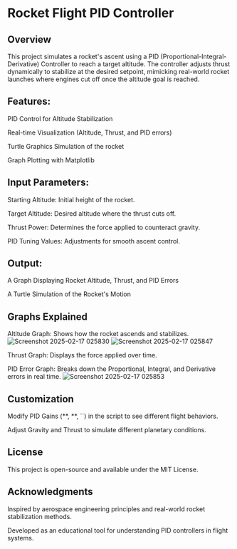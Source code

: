 # Rocket Flight PID Controller

## Overview

This project simulates a rocket's ascent using a PID (Proportional-Integral-Derivative) Controller to reach a target altitude. The controller adjusts thrust dynamically to stabilize at the desired setpoint, mimicking real-world rocket launches where engines cut off once the altitude goal is reached.

## Features:

PID Control for Altitude Stabilization

Real-time Visualization (Altitude, Thrust, and PID errors)

Turtle Graphics Simulation of the rocket

Graph Plotting with Matplotlib

## Input Parameters:

Starting Altitude: Initial height of the rocket.

Target Altitude: Desired altitude where the thrust cuts off.

Thrust Power: Determines the force applied to counteract gravity.

PID Tuning Values: Adjustments for smooth ascent control.

## Output:

A Graph Displaying Rocket Altitude, Thrust, and PID Errors

A Turtle Simulation of the Rocket's Motion

## Graphs Explained

Altitude Graph: Shows how the rocket ascends and stabilizes.
![Screenshot 2025-02-17 025830](https://github.com/user-attachments/assets/c8f1d1a7-895a-4d71-a29b-390fe6a2aec1)
![Screenshot 2025-02-17 025847](https://github.com/user-attachments/assets/c2acd4ba-3c9b-45a8-937f-275ca78684f4)

Thrust Graph: Displays the force applied over time.

PID Error Graph: Breaks down the Proportional, Integral, and Derivative errors in real time.
![Screenshot 2025-02-17 025853](https://github.com/user-attachments/assets/d59e7787-7d57-462f-ac7f-6177299851eb)

## Customization

Modify PID Gains (**, **, ``) in the script to see different flight behaviors.

Adjust Gravity and Thrust to simulate different planetary conditions.

## License

This project is open-source and available under the MIT License.

## Acknowledgments

Inspired by aerospace engineering principles and real-world rocket stabilization methods.

Developed as an educational tool for understanding PID controllers in flight systems.
